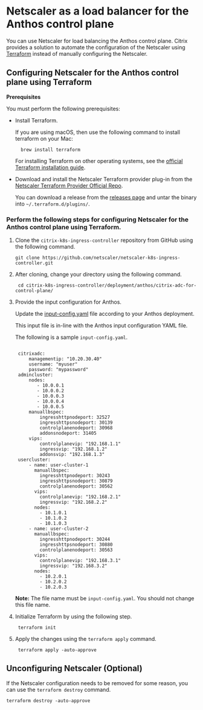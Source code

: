 # Netscaler as a load balancer for the Anthos control plane

You can use Netscaler for load balancing the Anthos control plane. Citrix provides a solution to automate the configuration of the Netscaler using [Terraform](https://www.terraform.io/) instead of manually configuring the Netscaler.

## Configuring Netscaler for the Anthos control plane using Terraform

**Prerequisites**

You must perform the following prerequisites:

- Install Terraform.

    If you are using macOS, then use the following command to install terraform on your Mac:

        brew install terraform

    For installing Terraform on other operating systems, see the [official Terraform installation guide](https://learn.hashicorp.com/terraform/getting-started/install.html).

- Download and install the Netscaler Terraform provider plug-in from the [Netscaler Terraform Provider Official Repo](https://github.com/citrix/terraform-provider-citrixadc).

    You can download a release from the [releases page](https://github.com/citrix/terraform-provider-citrixadc/releases) and untar the binary into `~/.terraform.d/plugins/`.

### Perform the following steps for configuring Netscaler for the Anthos control plane using Terraform.

1. Clone the `citrix-k8s-ingress-controller` repository from GitHub using the following command.

       git clone https://github.com/netscaler/netscaler-k8s-ingress-controller.git
    
1. After cloning, change your directory using the following command.


        cd citrix-k8s-ingress-controller/deployment/anthos/citrix-adc-for-control-plane/

2. Provide the input configuration for Anthos.

   Update the [input-config.yaml](https://github.com/citrix/citrix-adc-anthos/blob/master/input-config.yaml) file according to your Anthos deployment.

   This input file is in-line with the Anthos input configuration YAML file.

   The following is a sample `input-config.yaml`.

   ```

    citrixadc:
        managementip: "10.20.30.40"
        username: "myuser"
        password: "mypassword"
    admincluster:
        nodes:
           - 10.0.0.1
           - 10.0.0.2
           - 10.0.0.3
           - 10.0.0.4
           - 10.0.0.5
        manuallbspec:
            ingresshttpnodeport: 32527
            ingresshttpsnodeport: 30139
            controlplanenodeport: 30968
            addonsnodeport: 31405
        vips:
            controlplanevip: "192.168.1.1"
            ingressvip: "192.168.1.2"
            addonsvip: "192.168.1.3"
    usercluster:
        - name: user-cluster-1
          manuallbspec:
            ingresshttpnodeport: 30243
            ingresshttpsnodeport: 30879
            controlplanenodeport: 30562
          vips:
            controlplanevip: "192.168.2.1"
            ingressvip: "192.168.2.2"
          nodes:
            - 10.1.0.1
            - 10.1.0.2
            - 10.1.0.3
        - name: user-cluster-2
          manuallbspec:
            ingresshttpnodeport: 30244
            ingresshttpsnodeport: 30880
            controlplanenodeport: 30563
          vips:
            controlplanevip: "192.168.3.1"
            ingressvip: "192.168.3.2"
          nodes:
            - 10.2.0.1
            - 10.2.0.2
            - 10.2.0.3
   ```

    **Note:**  The file name must be `input-config.yaml`. You should not change this file name.

3. Initialize Terraform by using the following step.

        terraform init

4. Apply the changes using the `terraform apply` command.


        terraform apply -auto-approve

## Unconfiguring Netscaler (Optional)

If the Netscaler configuration needs to be removed for some reason, you can use the `terraform destroy` command.


    terraform destroy -auto-approve

